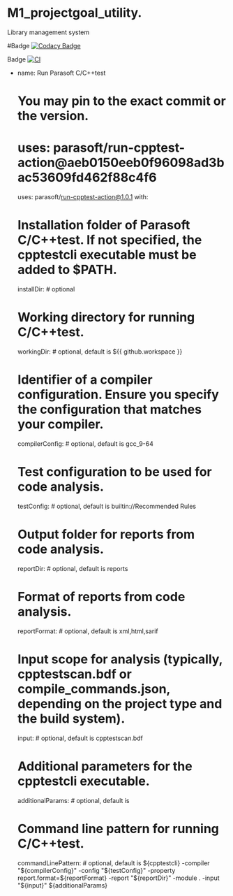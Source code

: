 # M1_projectgoal_utility.
Library management system 

#Badge
[![Codacy Badge](https://app.codacy.com/project/badge/Grade/336831a1aeba447090acaec6f5bdae2f)](https://www.codacy.com/gh/Anithknb/M1_projectgoal_utility./dashboard?utm_source=github.com&amp;utm_medium=referral&amp;utm_content=Anithknb/M1_projectgoal_utility.&amp;utm_campaign=Badge_Grade)

Badge 
[![CI](https://github.com/Anithknb/M1_projectgoal_utility./actions/workflows/main.yml/badge.svg?branch=main)](https://github.com/Anithknb/M1_projectgoal_utility./actions/workflows/main.yml)

- name: Run Parasoft C/C++test
  # You may pin to the exact commit or the version.
  # uses: parasoft/run-cpptest-action@aeb0150eeb0f96098ad3bac53609fd462f88c4f6
  uses: parasoft/run-cpptest-action@1.0.1
  with:
    # Installation folder of Parasoft C/C++test. If not specified, the cpptestcli executable must be added to $PATH.
    installDir: # optional
    # Working directory for running C/C++test.
    workingDir: # optional, default is ${{ github.workspace }}
    # Identifier of a compiler configuration. Ensure you specify the configuration that matches your compiler.
    compilerConfig: # optional, default is gcc_9-64
    # Test configuration to be used for code analysis.
    testConfig: # optional, default is builtin://Recommended Rules
    # Output folder for reports from code analysis.
    reportDir: # optional, default is reports
    # Format of reports from code analysis.
    reportFormat: # optional, default is xml,html,sarif
    # Input scope for analysis (typically, cpptestscan.bdf or compile_commands.json, depending on the project type and the build system).
    input: # optional, default is cpptestscan.bdf
    # Additional parameters for the cpptestcli executable.
    additionalParams: # optional, default is 
    # Command line pattern for running C/C++test.
    commandLinePattern: # optional, default is ${cpptestcli} -compiler "${compilerConfig}" -config "${testConfig}" -property report.format=${reportFormat} -report "${reportDir}" -module . -input "${input}" ${additionalParams}
